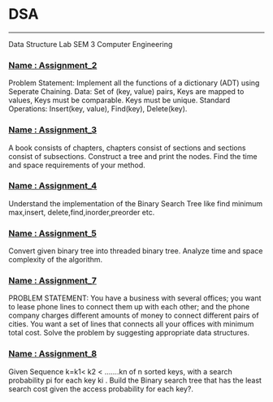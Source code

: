 <h1>DSA</h1>
<hr>
Data Structure Lab SEM 3 Computer Engineering


### <a href="https://github.com/SiddhantGujrathi/DSA/blob/main/Assignment2.py">Name : Assignment_2</a>
Problem Statement: Implement all the functions of a dictionary (ADT) using Seperate Chaining. Data: Set of (key, value) pairs, Keys are mapped to values, Keys must be comparable. Keys must be unique. Standard Operations: Insert(key, value), Find(key), Delete(key).


### <a href="">Name : Assignment_3</a>
A book consists of chapters, chapters consist of sections and sections 
consist of subsections. Construct a tree and print the nodes. Find the 
time and space requirements of your method.


### <a href="">Name : Assignment_4</a>
Understand the implementation of the Binary Search Tree like find minimum
max,insert, delete,find,inorder,preorder etc.


### <a href="">Name : Assignment_5</a>
Convert given binary tree into threaded binary tree. 
Analyze time and space complexity of the algorithm.


### <a href="">Name : Assignment_7</a>
PROBLEM STATEMENT: You have a business with several offices; you want to lease phone lines to connect them up with each other; and the phone company charges different amounts of money to connect different pairs of cities. You want a set of lines that connects all your offices with minimum total cost. Solve the problem by suggesting appropriate data structures.


### <a href="">Name : Assignment_8</a>
Given Sequence k=k1< k2 < …….kn of n sorted keys, with a search probability 
pi for each key ki . Build the Binary search tree that has the least search 
cost given the access probability for each key?.




    
